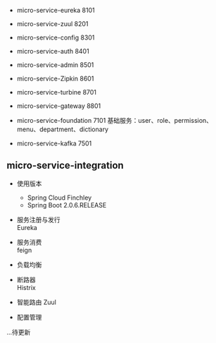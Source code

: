 * micro-service-eureka 8101
* micro-service-zuul 8201
* micro-service-config 8301
* micro-service-auth 8401
* micro-service-admin 8501
* micro-service-Zipkin 8601
* micro-service-turbine 8701
* micro-service-gateway 8801

* micro-service-foundation 7101 
基础服务：user、role、permission、menu、department、dictionary
* micro-service-kafka 7501


## micro-service-integration
* 使用版本  
    + Spring Cloud Finchley
    + Spring Boot 2.0.6.RELEASE
    
* 服务注册与发行  
Eureka

* 服务消费  
feign

* 负载均衡

* 断路器  
Histrix

* 智能路由
Zuul  
 
* 配置管理


    
...待更新